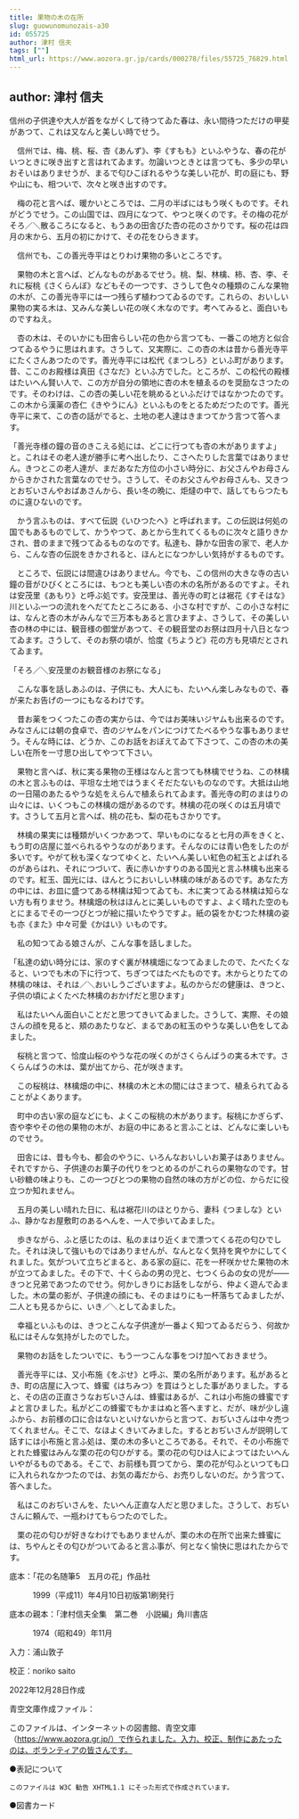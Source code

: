 ```yaml
---
title: 果物の木の在所
slug: guowunomunozais-a30
id: 055725
author: 津村 信夫
tags: [""]
html_url: https://www.aozora.gr.jp/cards/000278/files/55725_76829.html
---
```


## author: 津村 信夫

信州の子供達や大人が首をながくして待つてゐた春は、永い間待つただけの甲斐があつて、これは又なんと美しい時でせう。

　信州では、梅、桃、桜、杏《あんず》、李《すもも》といふやうな、春の花がいつときに咲き出すと言はれてゐます。勿論いつときとは言つても、多少の早いおそいはありませうが、まるで匂ひこぼれるやうな美しい花が、町の庭にも、野や山にも、相ついで、次々と咲き出すのです。

　梅の花と言へば、暖かいところでは、二月の半ばにはもう咲くものです。それがどうでせう。この山国では、四月になつて、やつと咲くのです。その梅の花がそろ／＼散るころになると、もうあの田舎びた杏の花のさかりです。桜の花は四月の末から、五月の初にかけて、その花をひらきます。

　信州でも、この善光寺平はとりわけ果物の多いところです。

　果物の木と言へば、どんなものがあるでせう。桃、梨、林檎、柿、杏、李、それに桜桃《さくらんぼ》などもその一つです、さうして色々の種類のこんな果物の木が、この善光寺平には一つ残らず植わつてゐるのです。これらの、おいしい果物の実る木は、又みんな美しい花の咲く木なのです。考へてみると、面白いものですねえ。

　杏の木は、そのいかにも田舎らしい花の色から言つても、一番この地方と似合つてゐるやうに思はれます。さうして、又実際に、この杏の木は昔から善光寺平にたくさんあつたのです。善光寺平には松代《まつしろ》といふ町があります。昔、ここのお殿様は真田《さなだ》といふ方でした。ところが、この松代の殿様はたいへん賢い人で、この方が自分の領地に杏の木を植ゑるのを奨励なさつたのです。そのわけは、この杏の美しい花を眺めるといふだけではなかつたのです。この木から漢薬の杏仁《きやうにん》といふものをとるためだつたのです。善光寺平に来て、この杏の話がでると、土地の老人達はきまつてかう言つて答へます。

「善光寺様の鐘の音のきこえる処には、どこに行つても杏の木がありますよ」と。これはその老人達が勝手に考へ出したり、こさへたりした言葉ではありません。きつとこの老人達が、まだあなた方位の小さい時分に、お父さんやお母さんからきかされた言葉なのでせう。さうして、そのお父さんやお母さんも、又きつとおぢいさんやおばあさんから、長い冬の晩に、炬燵の中で、話してもらつたものに違ひないのです。

　かう言ふものは、すべて伝説《いひつたへ》と呼ばれます。この伝説は何処の国でもあるものでして、かうやつて、あとから生れてくるものに次々と語りきかされ、昔のままで残つてゐるものなのです。私達も、静かな田舎の家で、老人から、こんな杏の伝説をきかされると、ほんとになつかしい気持がするものです。

　ところで、伝説には間違ひはありません。今でも、この信州の大きな寺の古い鐘の音がひびくところには、もつとも美しい杏の木の名所があるのですよ。それは安茂里《あもり》と呼ぶ処です。安茂里は、善光寺の町とは裾花《すそはな》川といふ一つの流れをへだてたところにある、小さな村ですが、この小さな村には、なんと杏の木がみんなで三万本もあると言ひますよ、さうして、その美しい杏の林の中には、観音様の御堂があつて、その観音堂のお祭は四月十八日となつてゐます。さうして、そのお祭の頃が、恰度《ちようど》花の方も見頃だとされてゐます。

「そろ／＼安茂里のお観音様のお祭になる」

　こんな事を話しあふのは、子供にも、大人にも、たいへん楽しみなもので、春が来たお告げの一つにもなるわけです。

　昔お薬をつくつたこの杏の実からは、今ではお美味いジヤムも出来るのです。みなさんには朝の食卓で、杏のジヤムをパンにつけてたべるやうな事もありませう。そんな時には、どうか、このお話をおぼえてゐて下さつて、この杏の木の美しい在所を一寸思ひ出してやつて下さい。



　果物と言へば、秋に実る果物の王様はなんと言つても林檎でせうね、この林檎の木と言ふものは、平坦な土地ではうまくそだたないものなのです。大抵は山地の一日陽のあたるやうな処をえらんで植ゑられてゐます。善光寺の町のまはりの山々には、いくつもこの林檎の畑があるのです。林檎の花の咲くのは五月頃です。さうして五月と言へば、桃の花も、梨の花もさかりです。

　林檎の果実には種類がいくつかあつて、早いものになると七月の声をきくと、もう町の店屋に並べられるやうなのがあります。そんなのには青い色をしたのが多いです。やがて秋も深くなつてゆくと、たいへん美しい紅色の紅玉とよばれるのがあらはれ、それにつづいて、表に赤いかすりのある国光と言ふ林檎も出来るのです。紅玉、国光には、ほんとうにおいしい林檎の味があるのです。あなた方の中には、お皿に盛つてある林檎は知つてゐても、木に実つてゐる林檎は知らない方も有りませう。林檎畑の秋はほんとに美しいものですよ、よく晴れた空のもとにまるでその一つびとつが絵に描いたやうですよ。紙の袋をかむつた林檎の姿も亦《また》中々可愛《かはい》いものです。

　私の知つてゐる娘さんが、こんな事を話しました。

「私達の幼い時分には、家のすぐ裏が林檎畑になつてゐましたので、たべたくなると、いつでも木の下に行つて、ちぎつてはたべたものです。木からとりたての林檎の味は、それは／＼おいしうございますよ。私のからだの健康は、きつと、子供の頃によくたべた林檎のおかげだと思ひます」

　私はたいへん面白いことだと思つてきいてゐました。さうして、実際、その娘さんの顔を見ると、頬のあたりなど、まるであの紅玉のやうな美しい色をしてゐました。



　桜桃と言つて、恰度山桜のやうな花の咲くのがさくらんばうの実る木です。さくらんばうの木は、葉が出てから、花が咲きます。

　この桜桃は、林檎畑の中に、林檎の木と木の間にはさまつて、植ゑられてゐることがよくあります。

　町中の古い家の庭などにも、よくこの桜桃の木があります。桜桃にかぎらず、杏や李やその他の果物の木が、お庭の中にあると言ふことは、どんなに楽しいものでせう。

　田舎には、昔も今も、都会のやうに、いろんなおいしいお菓子はありません。それですから、子供達のお菓子の代りをつとめるのがこれらの果物なのです。甘い砂糖の味よりも、この一つびとつの果物の自然の味の方がどの位、からだに役立つか知れません。



　五月の美しい晴れた日に、私は裾花川のほとりから、妻科《つましな》といふ、静かなお屋敷町のあるへんを、一人で歩いてゐました。

　歩きながら、ふと感じたのは、私のまはり近くまで漂つてくる花の匂ひでした。それは決して強いものではありませんが、なんとなく気持を爽やかにしてくれました。気がついて立ちどまると、ある家の庭に、花を一杯咲かせた果物の木が立つてゐました。その下で、十くらゐの男の児と、七つくらゐの女の児が――きつと兄弟であつたのでせう。何かしきりにお話をしながら、仲よく遊んでゐました。木の葉の影が、子供達の顔にも、そのまはりにも一杯落ちてゐましたが、二人とも見るからに、いき／＼としてゐました。

　幸福といふものは、きつとこんな子供達が一番よく知つてゐるだらう、何故か私にはそんな気持がしたのでした。



　果物のお話をしたついでに、もう一つこんな事をつけ加へておきませう。

　善光寺平には、又小布施《をぶせ》と呼ぶ、栗の名所があります。私があるとき、町の店屋に入つて、蜂蜜《はちみつ》を買はうとした事がありました。すると、その店の正直さうなおぢいさんは、蜂蜜はあるが、これは小布施の蜂蜜ですよと言ひました。私がどこの蜂蜜でもかまはぬと答へますと、だが、味が少し違ふから、お前様の口に合はないといけないからと言つて、おぢいさんは中々売つてくれません。そこで、なほよくきいてみました。するとおぢいさんが説明して話すには小布施と言ふ処は、栗の木の多いところである。それで、その小布施でとれた蜂蜜はみんな栗の花の匂ひがする。栗の花の匂ひは人によつてはたいへんいやがるものである。そこで、お前様も買つてから、栗の花が匂ふといつても口に入れられなかつたのでは、お気の毒だから、お売りしないのだ。かう言つて、答へました。

　私はこのおぢいさんを、たいへん正直な人だと思ひました。さうして、おぢいさんに頼んで、一瓶わけてもらつたのでした。

　栗の花の匂ひが好きなわけでもありませんが、栗の木の在所で出来た蜂蜜には、ちやんとその匂ひがついてゐると言ふ事が、何となく愉快に思はれたからです。













底本：「花の名随筆5　五月の花」作品社

　　　1999（平成11）年4月10日初版第1刷発行

底本の親本：「津村信夫全集　第二巻　小説編」角川書店

　　　1974（昭和49）年11月

入力：浦山敦子

校正：noriko saito

2022年12月28日作成

青空文庫作成ファイル：

このファイルは、インターネットの図書館、青空文庫（https://www.aozora.gr.jp/）で作られました。入力、校正、制作にあたったのは、ボランティアの皆さんです。











●表記について


	このファイルは W3C 勧告 XHTML1.1 にそった形式で作成されています。







●図書カード